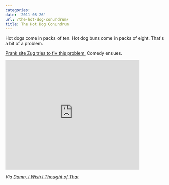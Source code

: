 ```yaml
---
categories:
date: '2011-08-26'
url: /the-hot-dog-conundrum/
title: The Hot Dog Conundrum
---
```


Hot dogs come in packs of ten. Hot dog buns come in packs of eight. That's a bit of a problem.

<a href="https://www.youtube.com/watch?v=YhXzM70CNrw">Prank site Zug tries to fix this problem.</a> Comedy ensues.

<div class="fluid-vids"><iframe class="alignc" width="425" height="349" src="https://www.youtube.com/embed/YhXzM70CNrw" frameborder="0" allowfullscreen></iframe></div>

<em>Via <a href="http://www.damniwish.com/2011/07/we-rarely-appreciate-the-usefulness-of-standards.html">Damn, I Wish I Thought of That</a></em>